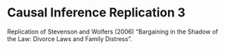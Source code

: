 # Causal Inference Replication 3
 Replication of Stevenson and Wolfers (2006)  “Bargaining in the Shadow of the Law: Divorce Laws and Family Distress”. 
